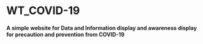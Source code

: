 # WT_COVID-19

#### A simple website for Data and Information display and awareness display for precaution and prevention from COVID-19
